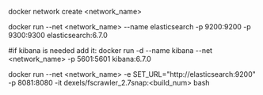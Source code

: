 docker network create <network_name>

docker run --net <network_name> --name elasticsearch -p 9200:9200 -p 9300:9300 elasticsearch:6.7.0

#if kibana is needed add it:
docker run -d --name kibana --net <network_name> -p 5601:5601 kibana:6.7.0

docker run --net <network_name> -e SET_URL="http://elasticsearch:9200" -p 8081:8080 -it dexels/fscrawler_2.7snap:<build_num> bash
